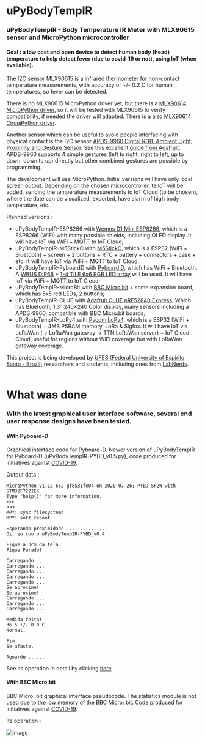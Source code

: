 # uPyBodyTempIR

### uPyBodyTempIR -  Body Temperature IR Meter with MLX90615 sensor and MicroPython microcontroller

#### Goal : a low cost and open device to detect human body (head) temperature to help detect fever (due to covid-19 or not), using IoT (when available).

The [I2C sensor MLX90615](https://www.melexis.com/en/product/mlx90615/) is a infrared thermometer for non-contact temperature measurements, with accuracy of +/- 0.2 C for human temperatures, so fever can be detected. 

There is no MLX90615 MicroPython driver yet, but there is a [MLX90614 MicroPython driver](https://github.com/mcauser/micropython-mlx90614), so it will be tested with MLX90615 to verify compatibility, if needed the driver will adapted. There is a also [MLX90614 CircuiPython driver](https://circuitpython.readthedocs.io/projects/mlx90614/en/latest).

Another sensor which can be useful to avoid people interfacing with physical contact is the I2C sensor [APDS-9960 Digital RGB, Ambient Light, Proximity and Gesture Sensor](https://www.broadcom.com/products/optical-sensors/integrated-ambient-light-and-proximity-sensors/apds-9960). See this excellent [guide from Adafruit](https://www.adafruit.com/product/3595). APDS-9960 supports 4 simple gestures (left to right, right to left, up to down, down to up) directly but other combined gestures are possible by programming.

The development will use MicroPython. Initial versions will have only local screen output. Depending on the chosen microcontroller, te IoT will be added, sending the temperature measurements to IoT Cloud (to be chosen), where the date can be visualized, exported, have alarm of high body temperature, etc.

Planned versions :
- uPyBodyTempIR-ESP8266 with [Wemos D1 Mini ESP8266](https://docs.wemos.cc/en/latest/d1/d1_mini.html), which is a ESP8266 (WiFi) with many possible shields, including OLED display. It will have IoT via WiFi + MQTT to IoT Cloud;
- uPyBodyTempIR-M5StickC with [M5StickC](https://docs.m5stack.com/#/en/core/m5stickc), which is a ESP32 (WiFi + Bluetooth) + screen + 2 buttons + RTC + battery + connectors + case + etc. It will have IoT via WiFi + MQTT to IoT Cloud;
- uPyBodyTempIR-PyboardD with [Pyboard D](https://store.micropython.org/category/pyboard%20D-series), which has WiFi + Bluetooth. A [WBUS DIP68](https://store.micropython.org/product/WBUS-DIP68) + [1-4 TILE 6x6 RGB LED array](https://store.micropython.org/product/TILE-LED36) will be used. It will have IoT via WiFi + MQTT to IoT Cloud;
- uPyBodyTempIR-MicroBit with [BBC Micro:bit](https://microbit.org/get-started/user-guide/overview/) + some expansion board, which has 5x5 red LEDs, 2 buttons;
- uPyBodyTempIR-CLUE with [Adafruit CLUE nRF52840 Express](https://www.adafruit.com/product/4500), Which has Bluetooth, 1.3″ 240×240 Color display, many sensors including a APDS-9960, compatible with BBC Micro:bit boards;
- uPyBodyTempIR-LoPy4 with [Pycom LoPy4](https://pycom.io/product/lopy4/), which is a ESP32 (WiFi + Bluetooth) + 4MB PSRAM memory, LoRa & Sigfox. It will have IoT via LoRaWan (-> LoRaWan gateway -> TTN LoRaWan server) + IoT Cloud Cloud, useful for regions without WiFi coverage but with LoRaWan gateway coverage.

This project is being developed by [UFES (Federal University of Espírito Santo - Brazil)](http://ufes.br/) researchers and students, including ones from [LabNerds](https://nerds.ufes.br/en/).

------------------------------------------------------------------

# What was done

### With the latest graphical user interface software, several end user response designs have been tested.

#### With Pyboard-D
Graphical interface code for Pyboard-D. Newer version of uPyBodyTempIR for Pyboard-D (uPyBodyTempIR-PYBD_v0.5.py), code produced for initiatives against [COVID-19](https://github.com/rcolistete/CompFis_UFES_covid19).

Output data : 
```
MicroPython v1.12-662-gf8531fe04 on 2020-07-26; PYBD-SF2W with STM32F722IEK
Type "help()" for more information.
>>>
>>>
MPY: sync filesystems
MPY: soft reboot

Esperando proximidade ...............
Oi, eu sou o uPyBodyTempIR-PYBD_v0.4

Fique a 3cm da tela.
Fique Parado!

Carregando ...
Carregando ...
Carregando ...
Carregando ...
Carregando ...
Se aproxime!
Se aproxime!
Carregando ...
Carregando ...
Carregando ...

Medida feita!
36.5 +/- 0.0 C
Normal.

Fim.
Se afaste.

Aguarde ......
```
See its operation in detail by clicking [here](https://github.com/EduardoDestefani/micropython-samples/tree/master/uPyBodyTempIR/uPyBodyTempIR-PyboardD#upybodytempir-pybd)


#### With BBC Micro:bit
BBC Micro: bit graphical interface pseudocode. The statistics module is not used due to the low memory of the BBC Micro: bit. Code produced for initiatives against [COVID-19](https://github.com/rcolistete/CompFis_UFES_covid19).

Its operation :

![image]()
